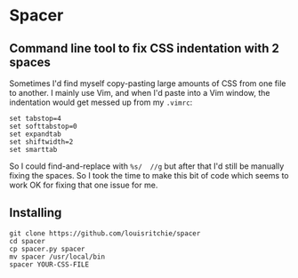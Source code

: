 # Spacer
## Command line tool to fix CSS indentation with 2 spaces

Sometimes I'd find myself copy-pasting large amounts of CSS from one file to another. I mainly use Vim, and when I'd paste into a Vim window, the indentation would get messed up from my `.vimrc`:

```
set tabstop=4
set softtabstop=0
set expandtab
set shiftwidth=2
set smarttab
```

So I could find-and-replace with `%s/  //g` but after that I'd still be manually fixing the spaces. So I took the time to make this bit of code which seems to work OK for fixing that one issue for me.

## Installing
```
git clone https://github.com/louisritchie/spacer
cd spacer
cp spacer.py spacer
mv spacer /usr/local/bin
spacer YOUR-CSS-FILE

```
